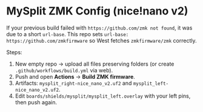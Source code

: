 # MySplit ZMK Config (nice!nano v2)

If your previous build failed with `https://github.com/zmk not found`, it was due to a short `url-base`.
This repo sets `url-base: https://github.com/zmkfirmware` so West fetches `zmkfirmware/zmk` correctly.

Steps:
1. New empty repo → upload all files preserving folders (or create `.github/workflows/build.yml` via web).
2. Push and open **Actions** → **Build ZMK firmware**.
3. Artifacts: `mysplit_right-nice_nano_v2.uf2` and `mysplit_left-nice_nano_v2.uf2`.
4. Edit `boards/shields/mysplit/mysplit_left.overlay` with your left pins, then push again.
